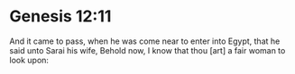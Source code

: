 # Genesis 12:11

And it came to pass, when he was come near to enter into Egypt, that he said unto Sarai his wife, Behold now, I know that thou [art] a fair woman to look upon: